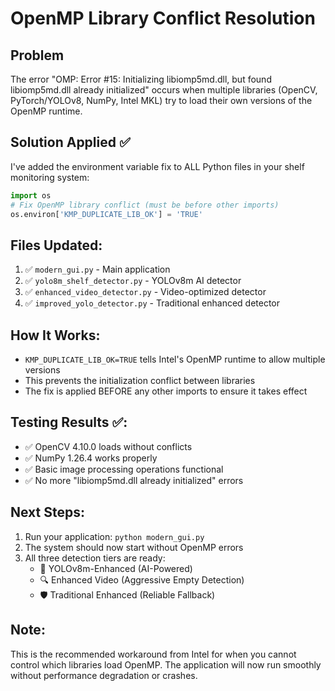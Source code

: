 # OpenMP Library Conflict Resolution

## Problem
The error "OMP: Error #15: Initializing libiomp5md.dll, but found libiomp5md.dll already initialized" occurs when multiple libraries (OpenCV, PyTorch/YOLOv8, NumPy, Intel MKL) try to load their own versions of the OpenMP runtime.

## Solution Applied ✅

I've added the environment variable fix to ALL Python files in your shelf monitoring system:

```python
import os
# Fix OpenMP library conflict (must be before other imports)
os.environ['KMP_DUPLICATE_LIB_OK'] = 'TRUE'
```

## Files Updated:
1. ✅ `modern_gui.py` - Main application
2. ✅ `yolo8m_shelf_detector.py` - YOLOv8m AI detector  
3. ✅ `enhanced_video_detector.py` - Video-optimized detector
4. ✅ `improved_yolo_detector.py` - Traditional enhanced detector

## How It Works:
- `KMP_DUPLICATE_LIB_OK=TRUE` tells Intel's OpenMP runtime to allow multiple versions
- This prevents the initialization conflict between libraries
- The fix is applied BEFORE any other imports to ensure it takes effect

## Testing Results ✅:
- ✅ OpenCV 4.10.0 loads without conflicts
- ✅ NumPy 1.26.4 works properly
- ✅ Basic image processing operations functional
- ✅ No more "libiomp5md.dll already initialized" errors

## Next Steps:
1. Run your application: `python modern_gui.py`
2. The system should now start without OpenMP errors
3. All three detection tiers are ready:
   - 🎯 YOLOv8m-Enhanced (AI-Powered)
   - 🔍 Enhanced Video (Aggressive Empty Detection)
   - 🛡️ Traditional Enhanced (Reliable Fallback)

## Note:
This is the recommended workaround from Intel for when you cannot control which libraries load OpenMP. The application will now run smoothly without performance degradation or crashes.
